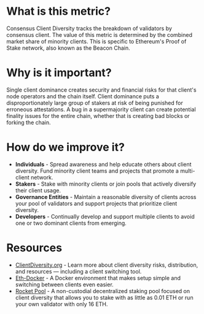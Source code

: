 ---
---

# What is this metric?

Consensus Client Diversity tracks the breakdown of validators by consensus client. The value of this metric is determined by the combined market share of minority clients. This is specific to Ethereum's Proof of Stake network, also known as the Beacon Chain.

# Why is it important?

Single client dominance creates security and financial risks for that client's node operators and the chain itself. Client dominance puts a disproportionately large group of stakers at risk of being punished for erroneous attestations. A bug in a supermajority client can create potential finality issues for the entire chain, whether that is creating bad blocks or forking the chain.

# How do we improve it?

- **Individuals** - Spread awareness and help educate others about client diversity. Fund minority client teams and projects that promote a multi-client network.
- **Stakers** - Stake with minority clients or join pools that actively diversify their client usage.
- **Governance Entities** - Maintain a reasonable diversity of clients across your pool of validators and support projects that prioritize client diversity. 
- **Developers** - Continually develop and support multiple clients to avoid one or two dominant clients from emerging. 

# Resources

- [ClientDiversity.org](https://clientdiversity.org/) - Learn more about client diversity risks, distribution, and resources — including a client switching tool.
- [Eth-Docker](https://eth-docker.net/docs/About/Overview/) - A Docker environment that makes setup simple and switching between clients even easier.
- [Rocket Pool](https://docs.rocketpool.net/guides/) - A non-custodial decentralized staking pool focused on client diversity that allows you to stake with as little as 0.01 ETH or run your own validator with only 16 ETH.
